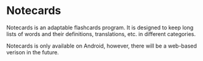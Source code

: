 # Notecards

Notecards is an adaptable flashcards program. It is designed to keep long lists of words and their definitions, translations, etc. in different categories.

Notecards is only available on Android, however, there will be a web-based verison in the future.
